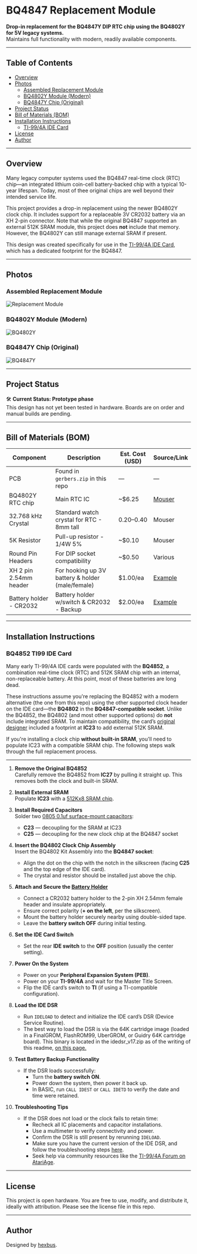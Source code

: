 # BQ4847 Replacement Module

**Drop-in replacement for the BQ4847Y DIP RTC chip using the BQ4802Y for 5V legacy systems.**  
Maintains full functionality with modern, readily available components.

---

## Table of Contents

- [Overview](#overview)
- [Photos](#photos)
  - [Assembled Replacement Module](#assembled-replacement-module)
  - [BQ4802Y Module (Modern)](#bq4802y-module-modern)
  - [BQ4847Y Chip (Original)](#bq4847y-chip-original)
- [Project Status](#project-status)
- [Bill of Materials (BOM)](#bill-of-materials-bom)
- [Installation Instructions](#installation-instructions)
  - [TI-99/4A IDE Card](#bq4852-ti99-ide-card)
- [License](#license)
- [Author](#author)

---

## Overview

Many legacy computer systems used the BQ4847 real-time clock (RTC) chip—an integrated lithium coin-cell battery-backed chip with a typical 10-year lifespan. Today, most of thee original chips are well beyond their intended service life.

This project provides a drop-in replacement using the newer BQ4802Y clock chip. It includes support for a replaceable 3V CR2032 battery via an XH 2-pin connector. Note that while the original BQ4847 supported an external 512K SRAM module, this project does **not** include that memory. However, the BQ4802Y can still manage external SRAM if present.

This design was created specifically for use in the [TI-99/4A IDE Card](http://www.mainbyte.com/ti99/ide_card/ide_card.html), which has a dedicated footprint for the BQ4847.

---

## Photos

### Assembled Replacement Module  
![Replacement Module](https://github.com/hexbus/bq4847-replacement/blob/main/front.png)

### BQ4802Y Module (Modern)  
![BQ4802Y](https://github.com/hexbus/bq4847-replacement/blob/main/bq4802.png)

### BQ4847Y Chip (Original)  
![BQ4847Y](https://github.com/hexbus/bq4847-replacement/blob/main/bq4847.png)

---

## Project Status

🛠️ **Current Status: Prototype phase**  
This design has not yet been tested in hardware. Boards are on order and manual builds are pending.

---

## Bill of Materials (BOM)

| Component                 | Description                                      | Est. Cost (USD) | Source/Link |
|--------------------------|--------------------------------------------------|------------------|-------------|
| PCB                      | Found in `gerbers.zip` in this repo              | —                | —           |
| BQ4802Y RTC chip         | Main RTC IC                                      | ~$6.25           | [Mouser](https://www.mouser.com/ProductDetail/Texas-Instruments/BQ4802YPW?qs=YxwvVplHM%2FnrYmh0JbPldA%3D%3D) |
| 32.768 kHz Crystal       | Standard watch crystal for RTC - 8mm tall        | $0.20–$0.40      | Mouser       |
| 5K Resistor              | Pull-up resistor - 1/4W 5%                        | ~$0.10           | Mouser       |
| Round Pin Headers        | For DIP socket compatibility                     | ~$0.50           | Various      |
| XH 2 pin 2.54mm header   | For hooking up 3V battery & holder (male/female) | $1.00/ea         | [Example](https://www.amazon.com/JST-XH-2-54mm-Connector-Silicone-Cables/dp/B0D6KSMK1Q/) |
| Battery holder - CR2032  | Battery holder w/switch & CR2032 - Backup        | $2.00/ea         | [Example](https://www.amazon.com/Alinan-Button-Battery-Storage-Container/dp/B09KTVG1Y5) |

---

## Installation Instructions

### BQ4852 TI99 IDE Card

Many early TI-99/4A IDE cards were populated with the **BQ4852**, a combination real-time clock (RTC) and 512K SRAM chip with an internal, non-replaceable battery. At this point, most of these batteries are long dead.

These instructions assume you're replacing the BQ4852 with a modern alternative (the one from this repo) using the other supported clock header on the IDE card—the **BQ4802** in the **BQ4847-compatible socket**. Unlike the BQ4852, the BQ4802 (and most other supported options) do **not** include integrated SRAM. To maintain compatibility, the card’s [original designer](https://www.unige.ch/medecine/nouspikel/ti99/ide2.htm) included a footprint at **IC23** to add external 512K SRAM.

If you're installing a clock chip **without built-in SRAM**, you'll need to populate IC23 with a compatible SRAM chip. The following steps walk through the full replacement process.

---

1. **Remove the Original BQ4852**  
   Carefully remove the BQ4852 from **IC27** by pulling it straight up. This removes both the clock and built-in SRAM.

2. **Install External SRAM**  
   Populate **IC23** with a [512Kx8 SRAM chip](https://www.mouser.com/ProductDetail/727-CY2148ELL45ZSXIT).

3. **Install Required Capacitors**  
   Solder two [0805 0.1uf surface-mount capacitors](https://www.mouser.com/ProductDetail/KEMET/C0805C104M5RAC7210?qs=sGAEpiMZZMvsSlwiRhF8qsKzCboK%252BzaMcQGghezj1XY%3D):
   - **C23** — decoupling for the SRAM at IC23
   - **C25** — decoupling for the new clock chip at the BQ4847 socket

4. **Insert the BQ4802 Clock Chip Assembly**  
   Insert the BQ4802 Kit Assembly into the **BQ4847 socket**:
   - Align the dot on the chip with the notch in the silkscreen (facing **C25** and the top edge of the IDE card).
   - The crystal and resistor should be installed just above the chip.

5. **Attach and Secure the [Battery Holder](https://www.amazon.com/Alinan-Button-Battery-Storage-Container/dp/B09KTVG1Y5?th=1)**  
   - Connect a CR2032 battery holder to the 2-pin XH 2.54mm female header and insulate appropriately.
   - Ensure correct polarity (**+ on the left**, per the silkscreen).
   - Mount the battery holder securely nearby using double-sided tape.
   - Leave the **battery switch OFF** during initial testing.

6. **Set the IDE Card Switch**  
   - Set the rear **IDE switch** to the **OFF** position (usually the center setting).

7. **Power On the System**  
   - Power on your **Peripheral Expansion System (PEB)**.
   - Power on your **TI-99/4A** and wait for the Master Title Screen.
   - Flip the IDE card’s switch to **TI** (if using a TI-compatible configuration).

8. **Load the IDE DSR**  
   - Run `IDELOAD` to detect and initialize the IDE card’s DSR (Device Service Routine).
   - The best way to load the DSR is via the 64K cartridge image (loaded in a FinalGROM, FlashROM99, UberGROM, or Guidry 64K cartridge board).  This binary is located in the idedsr_v17.zip as of the writing of this readme, [on this page.](https://hexbus.com/ti99geek/Projects/idedsr/idedsr.html#idedsr)
    
9. **Test Battery Backup Functionality**  
   - If the DSR loads successfully:
     - Turn the **battery switch ON**.
     - Power down the system, then power it back up.
     - In BASIC, run `CALL IDEST` or `CALL IDETD` to verify the date and time were retained.

10. **Troubleshooting Tips**  
    - If the DSR does not load or the clock fails to retain time:
      - Recheck all IC placements and capacitor installations.
      - Use a multimeter to verify connectivity and power.
      - Confirm the DSR is still present by rerunning `IDELOAD`.
      - Make sure you have the current version of the IDE DSR, and follow the troubleshooting steps [here](https://hexbus.com/ti99geek/Projects/idedsr/idedsr.html#idedsr).
      - Seek help via community resources like the [TI-99/4A Forum on AtariAge](https://forums.atariage.com/forum/164-ti-994a-computers/).

---

## License

This project is open hardware. You are free to use, modify, and distribute it, ideally with attribution. Please see the license file in this repo.

---

## Author

Designed by [hexbus](https://github.com/hexbus).
